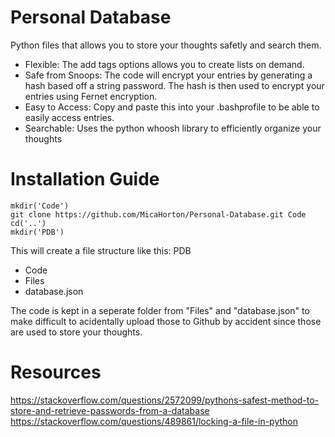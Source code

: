 # Personal Database
Python files that allows you to store your thoughts safetly and search them.

- Flexible: The add tags options allows you to create lists on demand.
- Safe from Snoops: The code will encrypt your entries by generating a hash based off a string password. The hash is then used to encrypt your entries using Fernet encryption.
- Easy to Access: Copy and paste this into your .bashprofile to be able to easily access entries.
- Searchable: Uses the python whoosh library to efficiently organize your thoughts

# Installation Guide

```
mkdir('Code')
git clone https://github.com/MicaHorton/Personal-Database.git Code
cd('..')
mkdir('PDB')
```
This will create a file structure like this:
PDB
- Code
- Files
- database.json

The code is kept in a seperate folder from "Files" and "database.json" to make difficult to acidentally upload those to Github by accident since those are used to store your thoughts. 



# Resources
https://stackoverflow.com/questions/2572099/pythons-safest-method-to-store-and-retrieve-passwords-from-a-database
https://stackoverflow.com/questions/489861/locking-a-file-in-python
